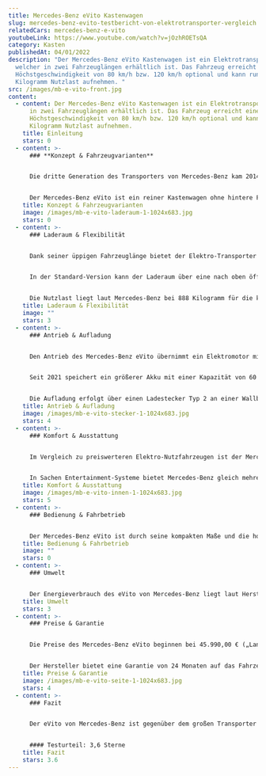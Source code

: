 ```yaml
---
title: Mercedes-Benz eVito Kastenwagen
slug: mercedes-benz-evito-testbericht-von-elektrotransporter-vergleich
relatedCars: mercedes-benz-e-vito
youtubeLink: https://www.youtube.com/watch?v=jOzhROETsQA
category: Kasten
publishedAt: 04/01/2022
description: "Der Mercedes-Benz eVito Kastenwagen ist ein Elektrotransporter,
  welcher in zwei Fahrzeuglängen erhältlich ist. Das Fahrzeug erreicht eine
  Höchstgeschwindigkeit von 80 km/h bzw. 120 km/h optional und kann rund 900
  Kilogramm Nutzlast aufnehmen. "
src: /images/mb-e-vito-front.jpg
content:
  - content: Der Mercedes-Benz eVito Kastenwagen ist ein Elektrotransporter, welcher
      in zwei Fahrzeuglängen erhältlich ist. Das Fahrzeug erreicht eine
      Höchstgeschwindigkeit von 80 km/h bzw. 120 km/h optional und kann rund 900
      Kilogramm Nutzlast aufnehmen.
    title: Einleitung
    stars: 0
  - content: >-
      ### **Konzept & Fahrzeugvarianten**


      Die dritte Generation des Transporters von Mercedes-Benz kam 2014 kurz nach dem Van-Schwestermodell V-Klasse auf den Markt und wurde 2018 durch eine Elektro-Variante namens eVito ergänzt. Dieses Modell gibt es in zwei Karosserie-Größen. In der „Lang“-Version misst der Kastenwagen 5,14 Meter, während der eVito „Extralang“ auf stolze 5,37 Meter kommt. Die für die Verbrennungsmotoren erhältliche „Kompakt“-Version entfällt hier.


      Der Mercedes-Benz eVito ist ein reiner Kastenwagen ohne hintere Fenster und bietet Platz für zwei bzw. drei Personen. Für mehr Sitzplätze gibt es allerdings inzwischen den eVito Tourer. Es gibt den Transporter mit einem Elektromotor mit 85 kW Leistung, welcher von einem 41 kWh-Batterie versorgt wird. Im Gegensatz zu vielen anderen Herstellern gibt es hier keine Auswahl zwischen verschiedenen Akku-Kapazitäten und damit auch Reichweiten.
    title: Konzept & Fahrzeugvarianten
    image: /images/mb-e-vito-laderaum-1-1024x683.jpg
    stars: 0
  - content: >-
      ### Laderaum & Flexibilität


      Dank seiner üppigen Fahrzeuglänge bietet der Elektro-Transporter natürlich auch ein hohes Raumvolumen. Dieses reicht von 6.000 Liter bzw. 6.600 Liter als „Extralang“. Auch die Laderaumlänge ist mit 2,83 Meter sowie 3,06 Meter dementsprechend großzügig. Dadurch bietet sich der Mercedes-Benz eVito besonders für Lieferfirmen mit Platzbedarf für große und sperrige Ladung an.


      In der Standard-Version kann der Laderaum über eine nach oben öffnende Heckklappe und eine Schiebetür rechts beladen werden. Gegen Aufpreis sind eine weitere Schiebetür auf der linken Seite sowie zwei getrennt öffnende Flügeltüren am Heck verfügbar. Des Weiteren ist ein „Easy Cargo-Paket“ erhältlich, bei dem unter anderem der Laderaum mit einem robusten Holzfußboden, einer durchgehenden Trennwand zum Fahrerraum und Lastenverankerungsschienen ausgestattet ist.


      Die Nutzlast liegt laut Mercedes-Benz bei 888 Kilogramm für die kürzere der beiden Varianten sowie 853 Kilogramm für den „extralangen“ eVito. Diese Angaben sind allerdings ohne Fahrer und mögliche Mitfahrer berechnet und verringern sich natürlich je nach Personenanzahl. Der Elektro-Transporter hat eine Dachlast von 150 Kilogramm.
    title: Laderaum & Flexibilität
    image: ""
    stars: 3
  - content: >-
      ### Antrieb & Aufladung


      Den Antrieb des Mercedes-Benz eVito übernimmt ein Elektromotor mit einer Nennleistung von 85 kW, dessen Dauerleistung der Hersteller mit 70 kW angibt. Diese wird über ein Automatikgetriebe auf die Vorderachse übertragen. Das maximale Drehmoment beträgt 295 Nm, während die Höchstgeschwindigkeit in drei Stufen wählbar ist. Für städtische Unternehmen dürfte die Basisversion mit maximal 80 Km/h vollkommen ausreichen, während sich bei vielen Überlandfahrten die Varianten mit 100 Km/h bzw. 120 Km/h anbieten. Bei solchen Geschwindigkeit reduziert sich natürlich die Reichweite deutlich.


      Seit 2021 speichert ein größerer Akku mit einer Kapazität von 60 kWh die elektrische Ladung. Der eVito soll damit eine Reichweite von bis zu 314 Kilometer nach WLTP-Norm erreichen. Dies dürfte allerdings nur unbeladen und unter sehr günstigen Bedingungen erreicht werden. Trotzdem ist das ein deutlicher Schritt gegenüber des alten Akkus, dessen Reichweite in einigen Tests bei gerade einmal rund 100 Kilometer lagen. Zudem hilft die Rekuperationsenergie bei Bremsvorgängen oder Bergabfahrten, welche die Reichweite etwas verlängern kann.


      Die Aufladung erfolgt über einen Ladestecker Typ 2 an einer Wallbox oder einer öffentlichen Ladestation. Bei einer Ladeleistung von 11 kW kann der eVito laut Mercedes-Benz in 6,5 Stunden voll geladen werden. Außerdem ist nun serienmäßig eine Schnellladefunktion verbaut, mit der das Fahrzeug in 50 Minuten (50 kW) auf 80% der Aufladung gebracht werden soll.
    title: Antrieb & Aufladung
    image: /images/mb-e-vito-stecker-1-1024x683.jpg
    stars: 4
  - content: >-
      ### Komfort & Ausstattung


      Im Vergleich zu preiswerteren Elektro-Nutzfahrzeugen ist der Mercedes-Benz eVito bereits in der Basisversion weniger spartanisch. Außerdem kann er mit vielen Details ausgestattet werden, die den Komfort des Fahrers erhöhen. Gegen Aufpreis sind so neben einer Klimaanlage und Sitzheizung auch Komfortsitze erhältlich. Allerdings sei angemerkt, dass einige der vielen Ausstattungsoptionen die Reichweite beeinträchtigen können. In dieser Hinsicht interessant sind aber die verschiedenen Rekuperationsstufen, die der Fahrer wählen und so die Reichweite beeinflussen kann.


      In Sachen Entertainment-Systeme bietet Mercedes-Benz gleich mehrere Optionen für den eVito, allerdings keine ohne Aufpreis. Das preiswerteste Modell kostet 570 Euro extra und verfügt über nützliche Funktionen wie Bluetooth (für eine Freisprechfunktion), USB-Anschluss oder einen SD-Speicherkarten-Steckplatz. Für ein größeres Display mit Navigation muss der Kunde allerdings schon etwas tiefer in die Tasche greifen.
    title: Komfort & Ausstattung
    image: /images/mb-e-vito-innen-1-1024x683.jpg
    stars: 5
  - content: >-
      ### Bedienung & Fahrbetrieb


      Der Mercedes-Benz eVito ist durch seine kompakten Maße und die hohe Sitzposition recht übersichtlich, wobei die Kastenwagen-Version durch fehlende Fenster im Laderaum natürlich etwas weniger Rundumsicht bietet. Gegen Aufpreis gibt es ein Assistenzsystem-Paket, welches für zusätzliche Sicherheit sorgt. Ebenfalls als Sonderausstattung ist ein sogenanntes “Easy Cargo”-paket, welches das Be- und Entladen erleichtern soll.
    title: Bedienung & Fahrbetrieb
    image: ""
    stars: 0
  - content: >-
      ### Umwelt


      Der Energieverbrauch des eVito von Mercedes-Benz liegt laut Hersteller bei rund 21,5 kWh auf 100 km. Bei 30 Cent pro Kilowattstunde ergeben 100 km Fahrstrecke somit Kosten von rund 6,45 €. Ein zusätzliches Solarmodul für mehr Reichweite wird nicht angeboten.
    title: Umwelt
    stars: 3
  - content: >-
      ### Preise & Garantie


      Die Preise des Mercedes-Benz eVito beginnen bei 45.990,00 € („Lang“) sowie 47.470,00 € („Extralang“). Der Lithium-Ionen-Akku ist mit im Preis enthalten und kann nicht gemietet werden. Da viele für Unternehmen nützliche Helfer allerdings Aufpreis kosten, dürften die wenigsten Kunden diese Anschaffungskosten einhalten.


      Der Hersteller bietet eine Garantie von 24 Monaten auf das Fahrzeug. Zusätzlich lassen sich „ServiceCare“-Pakete gegen einen monatlichen Betrag buchen, welche dem Kunden einen Rundum-Service in Sachen Wartung und dem Austausch von Verschleißteilen bieten. Diese können je nach Laufleistung angepasst werden.
    title: Preise & Garantie
    image: /images/mb-e-vito-seite-1-1024x683.jpg
    stars: 4
  - content: >-
      ### Fazit


      Der eVito von Mercedes-Benz ist gegenüber dem großen Transporter Sprinter zwar kompakt, bietet dank seiner Länge aber trotzdem ein hohes Raumvolumen. Die bis zu 6.600 Liter Beladungskapazität dürften für einige Lieferanten und Handwerksbetriebe interessant sein. Der Stuttgarter E-Transporter bietet auch einen hohen Komfort im Vergleich zu einigen auf Funktionalität abzielenden Konkurrenz-Modellen. Negativ fällt hier aber ins Gewicht, dass viele Ausstattungsoptionen extra bezahlt werden müssen.


      #### Testurteil: 3,6 Sterne
    title: Fazit
    stars: 3.6
---
```

